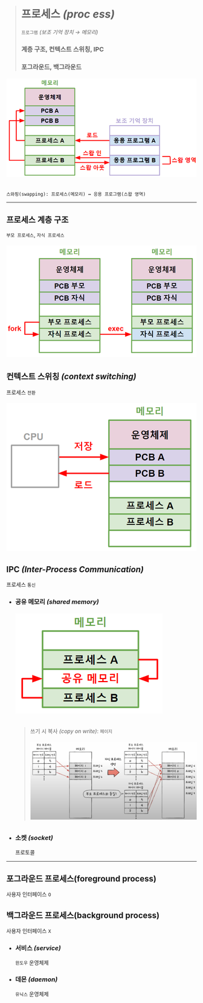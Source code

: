 ># 프로세스 *(proc ess)*
>`프로그램` *(보조 기억 장치 → 메모리)*
>
>### 계층 구조, 컨텍스트 스위칭, IPC
>### 포그라운드, 백그라운드
###### <img src = 'img/프로세스.png'>
```
스와핑(swapping): 프로세스(메모리) ↔ 응용 프로그램(스왑 영역)
```
---

## 프로세스 계층 구조
`부모 프로세스`, `자식 프로세스`
###### <img src = 'img/프로세스 계층 구조.png'>

## 컨텍스트 스위칭 *(context switching)*
프로세스 `전환`
###### <img src = 'img/컨텍스트 스위칭.png'>

## IPC *(Inter-Process Communication)*
프로세스 `통신`

+ ### 공유 메모리 *(shared memory)*
  ###### <img src = 'img/공유 메모리.png'>
  >쓰기 시 복사 *(copy on write)*: `페이지`
  >###### <img src = 'img/쓰기 시 복사.png'>


+ ### 소켓 *(socket)*
  프로토콜

---

## 포그라운드 프로세스(foreground process)
사용자 인터페이스 `O`

## 백그라운드 프로세스(background process)
사용자 인터페이스 `X`

+ ### 서비스 *(service)*
  `윈도우` 운영체제

+ ### 데몬 *(daemon)*
  `유닉스` 운영체제



